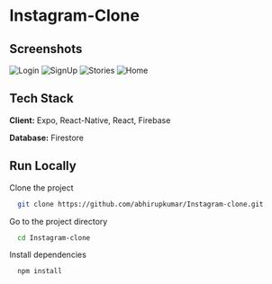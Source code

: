 # Instagram-Clone

## Screenshots

![Login](/screenshots/Login.jpg?raw=true)
![SignUp](/screenshots/SignUp.jpg?raw=true)
![Stories](/screenshots/Stories.jpg?raw=true)
![Home](/screenshots/Home.jpg?raw=true)

## Tech Stack

**Client:** Expo, React-Native, React, Firebase

**Database:** Firestore

## Run Locally

Clone the project

```bash
  git clone https://github.com/abhirupkumar/Instagram-clone.git
```

Go to the project directory

```bash
  cd Instagram-clone
```

Install dependencies

```bash
  npm install
```

